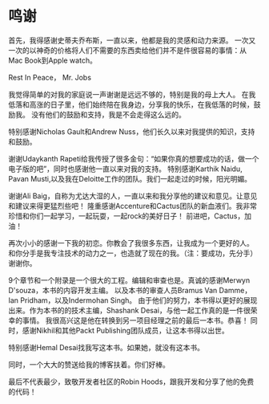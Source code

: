 # 鸣谢
首先，我得感谢史蒂夫乔布斯，一直以来，他都是我的灵感和动力来源。
一次又一次的以神奇的价格将人们不需要的东西卖给他们并不是件很容易的事情：从Mac Book到Apple watch。  

Rest In Peace， Mr. Jobs  

我觉得简单的对我的家庭说一声谢谢是远远不够的，特别是我的母上大人。
在我低落和高涨的日子里，他们始终陪在我身边，分享我的快乐，在我低落的时候，鼓励我。
没有他们的鼓励和支持，我是不会走得这么远的。  
  
特别感谢Nicholas Gault和Andrew Nuss，他们长久以来对我提供的知识，支持和鼓励。  
  
谢谢Udaykanth Rapeti给我传授了很多金句：“如果你真的想要成功的话，做一个电子版的吧”，同时也感谢他一直以来对我的支持。
特别感谢Karthik Naidu, Pavan Musti,以及我在Deloitte工作的团队。我们一起走过的时候，阳光明媚。  
  
谢谢Ali Baig，自称为尤达大湿的人，一直以来和我分享他的建议和意见。让意见和建议来得更猛烈些吧！
隆重感谢Accenture和Cactus团队的新血液们。我非常珍惜和你们一起学习，一起玩耍，一起rock的美好日子！
前进吧，Cactus，加油！  
  
再次小小的感谢一下我的初恋。你教会了我很多东西，让我成为一个更好的人。
和你分手是我专注技术的动力之一，也造就了现在的我。（注：要成功，先分手）
谢谢你。  
  
9个章节和一个附录是一个很大的工程。编辑和审查也是。真诚的感谢Merwyn D'souza，本书的内容开发主编。
以及本书的审查人员Bramus Van Damme，Ian Pridham，以及Indermohan Singh。
由于他们的努力，本书得以更好的展现出来。作为本书的的技术主编，Shashank Desai，与他一起工作真的是一件很荣幸的事情。
我很高兴这是他在转换到另一项目经理之前的最后一本书。恭喜！
同时，感谢Nikhil和其他Packt Publishing团队成员，让这本书得以出世。  
  
特别感谢Hemal Desai找我写这本书。如果她，就没有这本书。  
  
同时，一个大大的赞送给我的博客扶着。你们好棒。  
  
最后不代表最少，致敬开发者社区的Robin Hoods，跟我开发和分享了他的免费的代码！